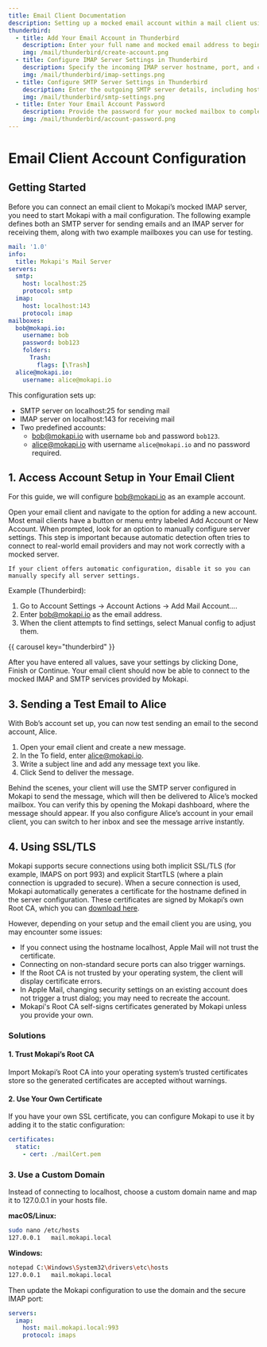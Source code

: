 ```yaml
---
title: Email Client Documentation
description: Setting up a mocked email account within a mail client using Mokapi.
thunderbird:
  - title: Add Your Email Account in Thunderbird
    description: Enter your full name and mocked email address to begin setting up your account.
    img: /mail/thunderbird/create-account.png
  - title: Configure IMAP Server Settings in Thunderbird
    description: Specify the incoming IMAP server hostname, port, and connection security for your mocked mailbox.
    img: /mail/thunderbird/imap-settings.png
  - title: Configure SMTP Server Settings in Thunderbird
    description: Enter the outgoing SMTP server details, including hostname, port, and authentication method.
    img: /mail/thunderbird/smtp-settings.png
  - title: Enter Your Email Account Password
    description: Provide the password for your mocked mailbox to complete the Thunderbird account setup.
    img: /mail/thunderbird/account-password.png
---
```


# Email Client Account Configuration

## Getting Started

Before you can connect an email client to Mokapi’s mocked IMAP server, you need to
start Mokapi with a mail configuration. The following example defines both an SMTP server
for sending emails and an IMAP server for receiving them, along with two example mailboxes
you can use for testing.

```yaml title=mail.yaml
mail: '1.0'
info:
  title: Mokapi's Mail Server
servers:
  smtp:
    host: localhost:25
    protocol: smtp
  imap:
    host: localhost:143
    protocol: imap
mailboxes:
  bob@mokapi.io:
    username: bob
    password: bob123
    folders:
      Trash:
        flags: [\Trash]
  alice@mokapi.io:
    username: alice@mokapi.io
```

This configuration sets up:
- SMTP server on localhost:25 for sending mail
- IMAP server on localhost:143 for receiving mail 
- Two predefined accounts:
  - bob@mokapi.io with username `bob` and password `bob123`.
  - alice@mokapi.io with username `alice@mokapi.io` and no password required.

## 1. Access Account Setup in Your Email Client

For this guide, we will configure bob@mokapi.io as an example account.

Open your email client and navigate to the option for adding a new account. Most email clients 
have a button or menu entry labeled Add Account or New Account. When prompted, look for an option
to manually configure server settings. This step is important because automatic detection often
tries to connect to real-world email providers and may not work correctly with a mocked server.

``` box=tip
If your client offers automatic configuration, disable it so you can manually specify all server settings.
```

Example (Thunderbird):

1. Go to Account Settings → Account Actions → Add Mail Account…. 
2. Enter bob@mokapi.io as the email address. 
3. When the client attempts to find settings, select Manual config to adjust them.

{{ carousel key="thunderbird" }}

After you have entered all values, save your settings by clicking Done, Finish or Continue. Your email
client should now be able to connect to the mocked IMAP and SMTP services provided by Mokapi.

## 3. Sending a Test Email to Alice

With Bob’s account set up, you can now test sending an email to the second account, Alice.

1. Open your email client and create a new message.
2. In the To field, enter alice@mokapi.io.
3. Write a subject line and add any message text you like.
4. Click Send to deliver the message.

Behind the scenes, your client will use the SMTP server configured in Mokapi to send the message,
which will then be delivered to Alice’s mocked mailbox. You can verify this by opening the Mokapi
dashboard, where the message should appear. If you also configure Alice’s account in your email
client, you can switch to her inbox and see the message arrive instantly.

## 4. Using SSL/TLS

Mokapi supports secure connections using both implicit SSL/TLS (for example, IMAPS on port 993)
and explicit StartTLS (where a plain connection is upgraded to secure). When a secure connection
is used, Mokapi automatically generates a certificate for the hostname defined in the server
configuration. These certificates are signed by Mokapi’s own Root CA, which you can
[download here](https://github.com/marle3003/mokapi/tree/main/assets).

However, depending on your setup and the email client you are using, you may encounter some issues:

- If you connect using the hostname localhost, Apple Mail will not trust the certificate. 
- Connecting on non-standard secure ports can also trigger warnings. 
- If the Root CA is not trusted by your operating system, the client will display certificate errors. 
- In Apple Mail, changing security settings on an existing account does not trigger a trust dialog; you may need to recreate the account. 
- Mokapi's Root CA self-signs certificates generated by Mokapi unless you provide your own.

### Solutions

#### 1. Trust Mokapi’s Root CA

Import Mokapi’s Root CA into your operating system’s trusted certificates store so the generated
certificates are accepted without warnings.

#### 2. Use Your Own Certificate

If you have your own SSL certificate, you can configure Mokapi to use it by adding it to the static 
configuration:

```yaml title=mokapi.yaml
certificates:
  static:
    - cert: ./mailCert.pem
```

### 3. Use a Custom Domain

Instead of connecting to localhost, choose a custom domain name and map it to 127.0.0.1 in your hosts file.

**macOS/Linux:**
```bash
sudo nano /etc/hosts
127.0.0.1   mail.mokapi.local
```

**Windows:**
```bash
notepad C:\Windows\System32\drivers\etc\hosts
127.0.0.1   mail.mokapi.local
```

Then update the Mokapi configuration to use the domain and the secure IMAP port:

```yaml
servers:
  imap:
    host: mail.mokapi.local:993
    protocol: imaps
```